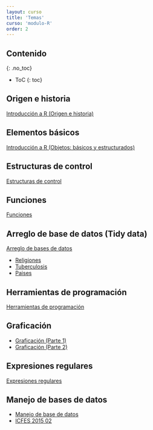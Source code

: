 ```yaml
---
layout: curso
title: 'Temas'
curso: 'modulo-R'
order: 2
---
```



## Contenido
{: .no_toc}

* ToC
{: toc}

## Origen e historia
   [Introducción a R (Origen e historia)](./slides/01_Intro_1.html)

## Elementos básicos
   [Introducción a R (Objetos: básicos y estructurados)](./slides/01_Intro_2.html)

<!---
## Lectura y escritura de archivos
   [Lectura/Escritura](./slides/02_Lectura_Escritura.html)

   - [url_banrep_trm.txt](./slides/url_banrep_trm.txt)
-->   


## Estructuras de control
   [Estructuras de control](./slides/04_Estructuras_de_control.html)

## Funciones
   [Funciones](./slides/05_Funciones.html)


## Arreglo de base de datos (Tidy data)
   [Arreglo de bases de datos](./slides/03_Arreglo_Base_Datos.html)

   - [Religiones](./slides/religions.csv)
   - [Tuberculosis](./slides/tb.csv)
   - [Paises](./slides/paises.csv)


## Herramientas de programación
   [Herramientas de programación](./slides/07-Herramientas-programacion.html)

## Graficación
   - [Graficación (Parte 1)](./slides/09_Graficacion_I.html)
   - [Graficación (Parte 2)](./slides/10_Graficacion_II.html)

## Expresiones regulares
   [Expresiones regulares](./slides/11_Expresiones_Regulares.html)

## Manejo de bases de datos
   - [Manejo de base de datos](./slides/12_Manejo_bases_de_datos.html)
   - [ICFES 2015 02](./dbs/20152.xls)
